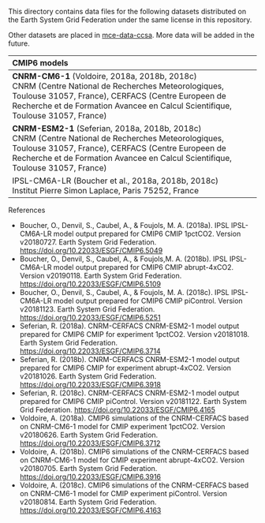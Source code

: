 This directory contains data files for the following datasets distributed on the Earth System Grid Federation under the same license in this repository.

Other datasets are placed in [mce-data-ccsa](https://github.com/tsutsui1872/mce-data-ccsa). More data will be added in the future.


| CMIP6 models |
|:-|
| **CNRM-CM6-1** (Voldoire, 2018a, 2018b, 2018c)<br>CNRM (Centre National de Recherches Meteorologiques, Toulouse 31057, France), CERFACS (Centre Europeen de Recherche et de Formation Avancee en Calcul Scientifique, Toulouse 31057, France) |
| **CNRM-ESM2-1** (Seferian, 2018a, 2018b, 2018c)<br>CNRM (Centre National de Recherches Meteorologiques, Toulouse 31057, France), CERFACS (Centre Europeen de Recherche et de Formation Avancee en Calcul Scientifique, Toulouse 31057, France) |
| IPSL-CM6A-LR (Boucher et al., 2018a, 2018b, 2018c)<br>Institut Pierre Simon Laplace, Paris 75252, France | 


References

- Boucher, O., Denvil, S., Caubel, A., & Foujols, M. A. (2018a). IPSL IPSL-CM6A-LR model output prepared for CMIP6 CMIP 1pctCO2. Version v20180727. Earth System Grid Federation. https://doi.org/10.22033/ESGF/CMIP6.5049
- Boucher, O., Denvil, S., Caubel, A., & Foujols,M. A. (2018b). IPSL IPSL-CM6A-LR model output prepared for CMIP6 CMIP abrupt-4xCO2. Version v20190118. Earth System Grid Federation. https://doi.org/10.22033/ESGF/CMIP6.5109
- Boucher, O., Denvil, S., Caubel, A., & Foujols, M. A. (2018c). IPSL IPSL-CM6A-LR model output prepared for CMIP6 CMIP piControl. Version v20181123. Earth System Grid Federation. https://doi.org/10.22033/ESGF/CMIP6.5251
- Seferian, R. (2018a). CNRM-CERFACS CNRM-ESM2-1 model output prepared for CMIP6 CMIP for experiment 1pctCO2. Version v20181018. Earth System Grid Federation. https://doi.org/10.22033/ESGF/CMIP6.3714
- Seferian, R. (2018b). CNRM-CERFACS CNRM-ESM2-1 model output prepared for CMIP6 CMIP for experiment abrupt-4xCO2. Version v20181026. Earth System Grid Federation. https://doi.org/10.22033/ESGF/CMIP6.3918
- Seferian, R. (2018c). CNRM-CERFACS CNRM-ESM2-1 model output prepared for CMIP6 CMIP piControl. Version v20181122. Earth System Grid Federation. https://doi.org/10.22033/ESGF/CMIP6.4165
- Voldoire, A. (2018a). CMIP6 simulations of the CNRM-CERFACS based on CNRM-CM6-1 model for CMIP experiment 1pctCO2. Version v20180626. Earth System Grid Federation. https://doi.org/10.22033/ESGF/CMIP6.3712
- Voldoire, A. (2018b). CMIP6 simulations of the CNRM-CERFACS based on CNRM-CM6-1 model for CMIP experiment abrupt-4xCO2. Version v20180705. Earth System Grid Federation. https://doi.org/10.22033/ESGF/CMIP6.3916
- Voldoire, A. (2018c). CMIP6 simulations of the CNRM-CERFACS based on CNRM-CM6-1 model for CMIP experiment piControl. Version v20180814. Earth System Grid Federation. https://doi.org/10.22033/ESGF/CMIP6.4163

